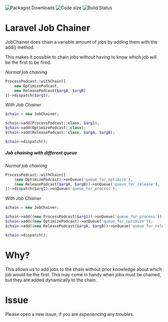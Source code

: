 ![Packagist Downloads](https://img.shields.io/packagist/dt/JustIversen/laravel-job-chainer)
![Code size](https://img.shields.io/github/languages/code-size/JustIversen/laravel-job-chainer)
![Build Status](https://img.shields.io/github/workflow/status/JustIversen/laravel-job-chainer/PHP%20Composer)

# Laravel Job Chainer

JobChainer does chain a variable amount of jobs by adding them
with the add() method.

This makes it possible to chain jobs without having to know
which job will be the first to be fired.

*Normal job chaining*

```php
ProcessPodcast::withChain([
    new OptimizePodcast,
    new ReleasePodcast($argA, $argB)
])->dispatch($arg1);
```

*With Job Chainer*

```php
$chain = new JobChainer;

$chain->add(ProcessPodcast::class, $arg1);
$chain->add(OptimizePodcast::class);
$chain->add(ReleasePodcast::class, $argA, $argB);

$chain->dispatch();
```

##### Job chaining with different queue

*Normal job chaining*

```php
ProcessPodcast::withChain([
    (new OptimizePodcast)->onQueue('queue_for_optimize'),
    (new ReleasePodcast($argA, $argB))->onQueue('queue_for_release'),
])->dispatch($arg1)->onQueue('queue_for_process');
```
*With Job Chainer*

```php
$chain = new JobChainer;

$chain->add((new ProcessPodcast($arg1))->onQueue('queue_for_process'));
$chain->add((new OptimizePodcast)->onQueue('queue_for_optimize'));
$chain->add((new ReleasePodcast($argA, $argB))->onQueue('queue_for_release'));

$chain->dispatch();
```

# Why?

This allows us to add jobs to the chain without prior knowledge about which job would be the first.
This may come in handy when jobs must be chained, but they are added dynamically to the chain.

# Issue

Please open a new issue, if you are experiencing any troubles.
